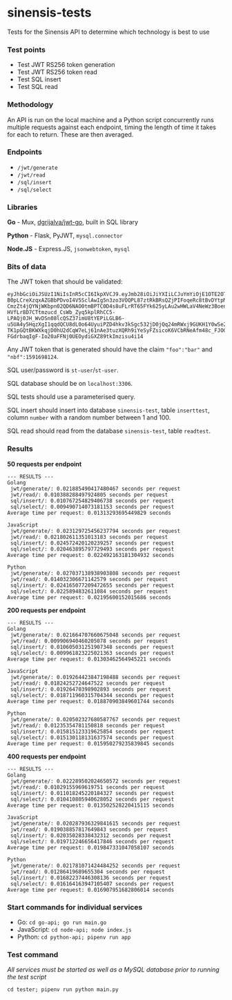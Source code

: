 # sinensis-tests
Tests for the Sinensis API to determine which technology is best to use

### Test points

* Test JWT RS256 token generation
* Test JWT RS256 token read
* Test SQL insert
* Test SQL read

### Methodology

An API is run on the local machine and a Python script concurrently runs multiple requests against each endpoint, timing the length of time it takes for each to return. These are then averaged.

### Endpoints

* `/jwt/generate`
* `/jwt/read`
* `/sql/insert`
* `/sql/select`

### Libraries

**Go** - Mux, [dgrijalva/jwt-go](https://github.com/dgrijalva/jwt-go), built in SQL library

**Python** - Flask, PyJWT, `mysql.connector`

**Node.JS** - Express.JS, `jsonwebtoken`, `mysql`

### Bits of data

The JWT token that should be validated:

```
eyJhbGciOiJSUzI1NiIsInR5cCI6IkpXVCJ9.eyJmb28iOiJiYXIiLCJuYmYiOjE1OTE2OTgxMjR9.fphVmklaDmYxaBPAvrRKA8tFqumSt5s365llP0gY1jacbzFeH52TatL8ADXu5PuKHcVtHXKKlQ0Xldf3G6vB8XqlgsFrIxb1E2td64K8nufdxelNpF9GvSxBnA3lcqt4rOh1U2Bg54O2EoFr_kFR8QcTG6uhih_6nyYmlalxxWBUmzl796g2-B0pLCreXzqxAZGBbPDvoI4V5SclAwIg5n3zo3VOQPL87ztRkBRsQZjPIFoqeRc8tBvDYtpMbhZ7XaX-CmzZt4jQYNjWKbpn02QD6NAO0tmBPTC0D4s8uFLrRT65FYk625yLAu2wHWLaV4NeWz3Boent6O1-HVfLr8D7CTtmzucd_CsWb_Zyq5kplRhCC5-LPAQj0JH_WvDSn08lcQSZ37imU8tYEPiLGLB6-u5UA4y5HqzXgI1qqdQCU8dL0o64UyuiPZD4hkv3kSgc532jD0jQq24mRWxj9GUKH1Y0wSe263Y54UEkA0RbsunRFXepsdZATVc7u3s4PPrzAmIyr-TK1pGQtBKWXkqjD0hU2dCqW7eLj61nAe3tuzXQRh9iYeSyFZsicoK6VCbRNeAfm48c_FJOGTU5KOiDRnY441_fAlTQwNqFLoRcUm1paDm0xlrCO_B68j-FGdrbaqIgF-Io20aFFNj0UEOydiGXZ89tkImzisu4i14
```

Any JWT token that is generated should have the claim `"foo":"bar"` and `"nbf":1591698124`.

SQL user/password is `st-user`/`st-user`.

SQL database should be on `localhost:3306`.

SQL tests should use a parameterised query.

SQL insert should insert into database `sinensis-test`, table `inserttest`, column `number` with a random number between 1 and 100.

SQL read should read from the database `sinensis-test`, table `readtest`.

### Results

**50 requests per endpoint**

```
--- RESULTS ---
Golang
 jwt/generate/: 0.021885490417480467 seconds per request
 jwt/read/: 0.010388288497924805 seconds per request
 sql/insert/: 0.010767254829406738 seconds per request
 sql/select/: 0.009490714073181153 seconds per request
Average time per request: 0.01313293695449829 seconds

JavaScript
 jwt/generate/: 0.023129725456237794 seconds per request
 jwt/read/: 0.021802611351013183 seconds per request
 sql/insert/: 0.024572420120239257 seconds per request
 sql/select/: 0.020463895797729493 seconds per request
Average time per request: 0.022492163181304932 seconds

Python
 jwt/generate/: 0.027037138938903808 seconds per request
 jwt/read/: 0.014032306671142579 seconds per request
 sql/insert/: 0.024165077209472655 seconds per request
 sql/select/: 0.0225894832611084 seconds per request
Average time per request: 0.02195600152015686 seconds
```

**200 requests per endpoint**

```
--- RESULTS ---
Golang
 jwt/generate/: 0.021664707660675048 seconds per request
 jwt/read/: 0.009906940460205078 seconds per request
 sql/insert/: 0.010605031251907348 seconds per request
 sql/select/: 0.009961823225021363 seconds per request
Average time per request: 0.01303462564945221 seconds

JavaScript
 jwt/generate/: 0.019264423847198488 seconds per request
 jwt/read/: 0.01824252724647522 seconds per request
 sql/insert/: 0.01926470398902893 seconds per request
 sql/select/: 0.018711960315704344 seconds per request
Average time per request: 0.018870903849601744 seconds

Python
 jwt/generate/: 0.020502327680587767 seconds per request
 jwt/read/: 0.01235354781150818 seconds per request
 sql/insert/: 0.015815123319625854 seconds per request
 sql/select/: 0.015130118131637574 seconds per request
Average time per request: 0.015950279235839845 seconds
```

**400 requests per endpoint**

```
--- RESULTS ---
Golang
 jwt/generate/: 0.022289502024650572 seconds per request
 jwt/read/: 0.01029155969619751 seconds per request
 sql/insert/: 0.011018245220184327 seconds per request
 sql/select/: 0.010410805940628052 seconds per request
Average time per request: 0.013502528220415115 seconds

JavaScript
 jwt/generate/: 0.020287936329841615 seconds per request
 jwt/read/: 0.019038857817649843 seconds per request
 sql/insert/: 0.02035028338432312 seconds per request
 sql/select/: 0.019712246656417846 seconds per request
Average time per request: 0.019847331047058107 seconds

Python
 jwt/generate/: 0.021781071424484252 seconds per request
 jwt/read/: 0.01286419689655304 seconds per request
 sql/insert/: 0.01682237446308136 seconds per request
 sql/select/: 0.016164163947105407 seconds per request
Average time per request: 0.016907951682806014 seconds
```

### Start commands for individual services

* Go: `cd go-api; go run main.go`
* JavaScript: `cd node-api; node index.js`
* Python: `cd python-api; pipenv run app`

### Test command

*All services must be started as well as a MySQL database prior to running the test script*

`cd tester; pipenv run python main.py`